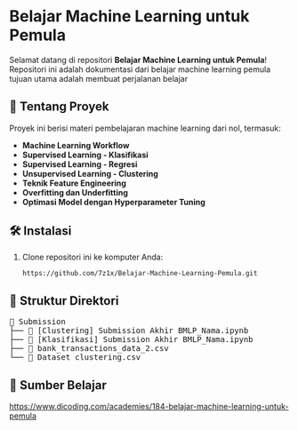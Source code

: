 # Belajar Machine Learning untuk Pemula

Selamat datang di repositori **Belajar Machine Learning untuk Pemula**! Repositori ini adalah dokumentasi dari belajar machine learning pemula tujuan utama adalah membuat perjalanan belajar

## 🚀 Tentang Proyek
Proyek ini berisi materi pembelajaran machine learning dari nol, termasuk:
- **Machine Learning Workflow**
- **Supervised Learning - Klasifikasi**
- **Supervised Learning - Regresi**
- **Unsupervised Learning - Clustering**
- **Teknik Feature Engineering**
- **Overfitting dan Underfitting**
- **Optimasi Model dengan Hyperparameter Tuning**

## 🛠️ Instalasi
1. Clone repositori ini ke komputer Anda:
   ```bash
   https://github.com/7z1x/Belajar-Machine-Learning-Pemula.git

## 📂 Struktur Direktori
<pre>
📂 Submission
├── 📂 [Clustering] Submission Akhir BMLP_Nama.ipynb
├── 📂 [Klasifikasi] Submission Akhir BMLP_Nama.ipynb
├── 📄 bank_transactions_data_2.csv
└── 📄 Dataset_clustering.csv
</pre>
    
## 📖 Sumber Belajar 

https://www.dicoding.com/academies/184-belajar-machine-learning-untuk-pemula
